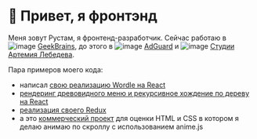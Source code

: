 # 👋 Привет, я фронтэнд

Меня зовут Рустам, я фронтенд-разработчик. Сейчас работаю в ![image](https://camo.githubusercontent.com/3def5d9c2bd72eb1731170b56d09a4a0bcdee071c7bda133d03878818480a55e/68747470733a2f2f6472616c6578616e6472612e72752f636f6d6d6f6e2f67622e737667) [GeekBrains](https://gb.ru), до этого в ![image](https://camo.githubusercontent.com/709e51fabf3d508adff2a65c543259fe8960ab04610fbea613c62bab2db77932/68747470733a2f2f6472616c6578616e6472612e72752f636f6d6d6f6e2f616467756172642e737667) [AdGuard](https://adguard.com) и ![image](https://camo.githubusercontent.com/16f028d3a832a1cfd8349cd9001806e40b54c640144a6a4e5eb874aa21e13ca8/68747470733a2f2f6472616c6578616e6472612e72752f636f6d6d6f6e2f616c732e737667) [Студии Артемия Лебедева](https://artlebedev.ru).

Пара примеров моего кода: 
- написал [свою реализацию Wordle на React](https://github.com/gatinrustam/wordle)
- [рендеринг древовидного меню и рекурсивное хождение по дереву на React](#)
- [реализация своего Redux](#)
- а это [коммерческий проект](https://github.com/gatinrustam/telo) для оценки HTML и CSS в котором я делаю анимаю по скроллу с использованием anime.js
